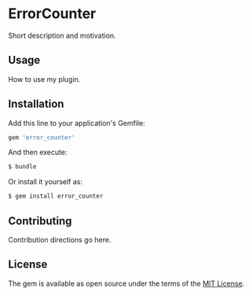 # ErrorCounter
Short description and motivation.

## Usage
How to use my plugin.

## Installation
Add this line to your application's Gemfile:

```ruby
gem 'error_counter'
```

And then execute:
```bash
$ bundle
```

Or install it yourself as:
```bash
$ gem install error_counter
```

## Contributing
Contribution directions go here.

## License
The gem is available as open source under the terms of the [MIT License](https://opensource.org/licenses/MIT).
